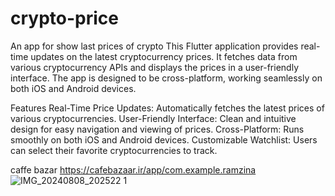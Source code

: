 # crypto-price
An app for show last prices of crypto 
This Flutter application provides real-time updates on the latest cryptocurrency prices. It fetches data from various cryptocurrency APIs and displays the prices in a user-friendly interface. The app is designed to be cross-platform, working seamlessly on both iOS and Android devices.

Features
Real-Time Price Updates: Automatically fetches the latest prices of various cryptocurrencies.
User-Friendly Interface: Clean and intuitive design for easy navigation and viewing of prices.
Cross-Platform: Runs smoothly on both iOS and Android devices.
Customizable Watchlist: Users can select their favorite cryptocurrencies to track.

caffe bazar https://cafebazaar.ir/app/com.example.ramzina
![IMG_20240808_202522 1](https://github.com/user-attachments/assets/a44baf16-cd8b-4815-b11a-e1b79ef94e97)
